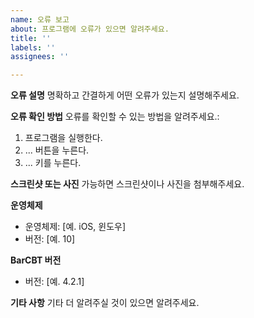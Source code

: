 ```yaml
---
name: 오류 보고
about: 프로그램에 오류가 있으면 알려주세요.
title: ''
labels: ''
assignees: ''

---
```


**오류 설명**
명확하고 간결하게 어떤 오류가 있는지 설명해주세요.

**오류 확인 방법**
오류를 확인할 수 있는 방법을 알려주세요.:
1. 프로그램을 실행한다.
2. ... 버튼을 누른다.
3. ... 키를 누른다.

**스크린샷 또는 사진**
가능하면 스크린샷이나 사진을 첨부해주세요.

**운영체제**
 - 운영체제: [예. iOS, 윈도우]
 - 버전: [예. 10]

**BarCBT 버전**
 - 버전: [예. 4.2.1]

**기타 사항**
기타 더 알려주실 것이 있으면 알려주세요.

